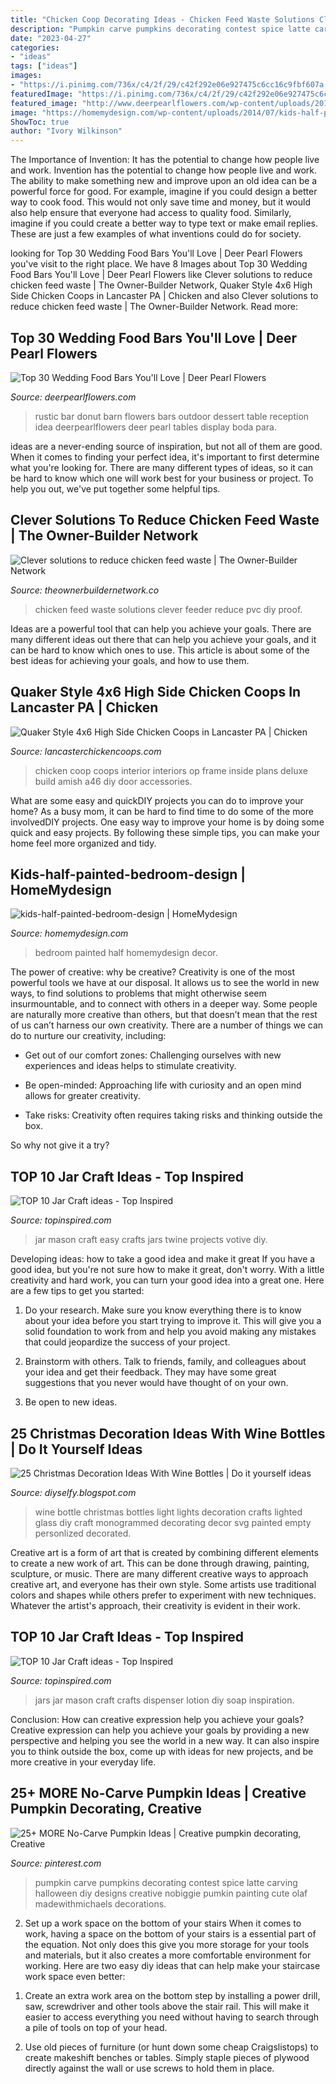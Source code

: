 ```yaml
---
title: "Chicken Coop Decorating Ideas - Chicken Feed Waste Solutions Clever Feeder Reduce Pvc Diy Proof"
description: "Pumpkin carve pumpkins decorating contest spice latte carving halloween diy designs creative nobiggie pumkin painting cute olaf madewithmichaels decorations"
date: "2023-04-27"
categories:
- "ideas"
tags: ["ideas"]
images:
- "https://i.pinimg.com/736x/c4/2f/29/c42f292e06e927475c6cc16c9fbf607a.jpg"
featuredImage: "https://i.pinimg.com/736x/c4/2f/29/c42f292e06e927475c6cc16c9fbf607a.jpg"
featured_image: "http://www.deerpearlflowers.com/wp-content/uploads/2015/03/rustic-wedding-donut-bar.jpg"
image: "https://homemydesign.com/wp-content/uploads/2014/07/kids-half-painted-bedroom-design.jpg"
ShowToc: true
author: "Ivory Wilkinson"
---
```



The Importance of Invention: It has the potential to change how people live and work.
Invention has the potential to change how people live and work. The ability to make something new and improve upon an old idea can be a powerful force for good. For example, imagine if you could design a better way to cook food. This would not only save time and money, but it would also help ensure that everyone had access to quality food. Similarly, imagine if you could create a better way to type text or make email replies. These are just a few examples of what inventions could do for society.

	

		
looking for Top 30 Wedding Food Bars You&#039;ll Love | Deer Pearl Flowers you've visit to the right place. We have 8 Images about Top 30 Wedding Food Bars You&#039;ll Love | Deer Pearl Flowers like Clever solutions to reduce chicken feed waste | The Owner-Builder Network, Quaker Style 4x6 High Side Chicken Coops in Lancaster PA | Chicken and also Clever solutions to reduce chicken feed waste | The Owner-Builder Network. Read more:
		
    
## Top 30 Wedding Food Bars You&#039;ll Love | Deer Pearl Flowers

<img loading=lazy src="http://www.deerpearlflowers.com/wp-content/uploads/2015/03/rustic-wedding-donut-bar.jpg" onerror="this.onerror=null;this.src='https://tse2.mm.bing.net/th?id=OIP.36ATdAOmst2fPn0R_MioxAHaLH&amp;pid=15.1';" alt="Top 30 Wedding Food Bars You&#039;ll Love | Deer Pearl Flowers">

_Source: deerpearlflowers.com_

>rustic bar donut barn flowers bars outdoor dessert table reception idea deerpearlflowers deer pearl tables display boda para. 

	

ideas are a never-ending source of inspiration, but not all of them are good. When it comes to finding your perfect idea, it's important to first determine what you're looking for. There are many different types of ideas, so it can be hard to know which one will work best for your business or project. To help you out, we've put together some helpful tips.

    
## Clever Solutions To Reduce Chicken Feed Waste | The Owner-Builder Network

<img loading=lazy src="http://theownerbuildernetwork.co/wp-content/uploads/2016/07/Clever-Solutions-Reduce-Chicken-Feed-Waste-11.jpg" onerror="this.onerror=null;this.src='https://tse4.mm.bing.net/th?id=OIP.lBvku5qjfbWtWhRpqlyqnAHaLJ&amp;pid=15.1';" alt="Clever solutions to reduce chicken feed waste | The Owner-Builder Network">

_Source: theownerbuildernetwork.co_

>chicken feed waste solutions clever feeder reduce pvc diy proof. 

	

Ideas are a powerful tool that can help you achieve your goals. There are many different ideas out there that can help you achieve your goals, and it can be hard to know which ones to use. This article is about some of the best ideas for achieving your goals, and how to use them.

    
## Quaker Style 4x6 High Side Chicken Coops In Lancaster PA | Chicken

<img loading=lazy src="https://www.lancasterchickencoops.com/images/interiors/interior-5.jpg" onerror="this.onerror=null;this.src='https://tse4.mm.bing.net/th?id=OIP.tOloR5J3nWHNvTOGr0cg6wHaLH&amp;pid=15.1';" alt="Quaker Style 4x6 High Side Chicken Coops in Lancaster PA | Chicken">

_Source: lancasterchickencoops.com_

>chicken coop coops interior interiors op frame inside plans deluxe build amish a46 diy door accessories. 

	

What are some easy and quickDIY projects you can do to improve your home?
As a busy mom, it can be hard to find time to do some of the more involvedDIY projects. One easy way to improve your home is by doing some quick and easy projects. By following these simple tips, you can make your home feel more organized and tidy.

    
## Kids-half-painted-bedroom-design | HomeMydesign

<img loading=lazy src="https://homemydesign.com/wp-content/uploads/2014/07/kids-half-painted-bedroom-design.jpg" onerror="this.onerror=null;this.src='https://tse3.mm.bing.net/th?id=OIP.rlZmMdZAQ98fpH_tVjnJFwHaLD&amp;pid=15.1';" alt="kids-half-painted-bedroom-design | HomeMydesign">

_Source: homemydesign.com_

>bedroom painted half homemydesign decor. 

	

The power of creative: why be creative?
Creativity is one of the most powerful tools we have at our disposal. It allows us to see the world in new ways, to find solutions to problems that might otherwise seem insurmountable, and to connect with others in a deeper way.
Some people are naturally more creative than others, but that doesn’t mean that the rest of us can’t harness our own creativity. There are a number of things we can do to nurture our creativity, including:

- Get out of our comfort zones: Challenging ourselves with new experiences and ideas helps to stimulate creativity.

- Be open-minded: Approaching life with curiosity and an open mind allows for greater creativity.

- Take risks: Creativity often requires taking risks and thinking outside the box.

So why not give it a try?

    
## TOP 10 Jar Craft Ideas - Top Inspired

<img loading=lazy src="https://topinspired.com/wp-content/uploads/2013/08/crafts-with-jars_07.jpg" onerror="this.onerror=null;this.src='https://tse3.mm.bing.net/th?id=OIP.RiHHYhKlPza7ke_FWPELBQHaJ3&amp;pid=15.1';" alt="TOP 10 Jar Craft ideas - Top Inspired">

_Source: topinspired.com_

>jar mason craft easy crafts jars twine projects votive diy. 

	

Developing ideas: how to take a good idea and make it great
If you have a good idea, but you're not sure how to make it great, don't worry. With a little creativity and hard work, you can turn your good idea into a great one.
Here are a few tips to get you started:

1. Do your research. Make sure you know everything there is to know about your idea before you start trying to improve it. This will give you a solid foundation to work from and help you avoid making any mistakes that could jeopardize the success of your project.

2. Brainstorm with others. Talk to friends, family, and colleagues about your idea and get their feedback. They may have some great suggestions that you never would have thought of on your own.

3. Be open to new ideas.

    
## 25 Christmas Decoration Ideas With Wine Bottles | Do It Yourself Ideas

<img loading=lazy src="https://1.bp.blogspot.com/-gP22TYsNMso/WE_XcQv-EJI/AAAAAAAAsBw/-wNlNFTTjKoU0WoQru7R1JPdxcfPvD5NwCLcB/s1600/Christmas-Decoration-Ideas-With-Wine-Bottles-11.jpg" onerror="this.onerror=null;this.src='https://tse3.mm.bing.net/th?id=OIP.NfOoWxYr7uxHBxa9i9dV_AHaML&amp;pid=15.1';" alt="25 Christmas Decoration Ideas With Wine Bottles | Do it yourself ideas">

_Source: diyselfy.blogspot.com_

>wine bottle christmas bottles light lights decoration crafts lighted glass diy craft monogrammed decorating decor svg painted empty personlized decorated. 

	

Creative art is a form of art that is created by combining different elements to create a new work of art. This can be done through drawing, painting, sculpture, or music. There are many different creative ways to approach creative art, and everyone has their own style. Some artists use traditional colors and shapes while others prefer to experiment with new techniques. Whatever the artist's approach, their creativity is evident in their work.

    
## TOP 10 Jar Craft Ideas - Top Inspired

<img loading=lazy src="http://topinspired.com/wp-content/uploads/2013/08/crafts-with-jars_10.jpg" onerror="this.onerror=null;this.src='https://tse2.mm.bing.net/th?id=OIP.k-kLZn3bU0IQmcSOkF1E7wHaLI&amp;pid=15.1';" alt="TOP 10 Jar Craft ideas - Top Inspired">

_Source: topinspired.com_

>jars jar mason craft crafts dispenser lotion diy soap inspiration. 

	

Conclusion: How can creative expression help you achieve your goals?
Creative expression can help you achieve your goals by providing a new perspective and helping you see the world in a new way. It can also inspire you to think outside the box, come up with ideas for new projects, and be more creative in your everyday life.

    
## 25+ MORE No-Carve Pumpkin Ideas | Creative Pumpkin Decorating, Creative

<img loading=lazy src="https://i.pinimg.com/736x/c4/2f/29/c42f292e06e927475c6cc16c9fbf607a.jpg" onerror="this.onerror=null;this.src='https://tse3.mm.bing.net/th?id=OIP.E_kzKAW2jfz2B50V3IjbawHaJ4&amp;pid=15.1';" alt="25+ MORE No-Carve Pumpkin Ideas | Creative pumpkin decorating, Creative">

_Source: pinterest.com_

>pumpkin carve pumpkins decorating contest spice latte carving halloween diy designs creative nobiggie pumkin painting cute olaf madewithmichaels decorations. 

	

2) Set up a work space on the bottom of your stairs
When it comes to work, having a space on the bottom of your stairs is a essential part of the equation. Not only does this give you more storage for your tools and materials, but it also creates a more comfortable environment for working. Here are two easy diy ideas that can help make your staircase work space even better:
1. Create an extra work area on the bottom step by installing a power drill, saw, screwdriver and other tools above the stair rail. This will make it easier to access everything you need without having to search through a pile of tools on top of your head.

2. Use old pieces of furniture (or hunt down some cheap Craigslistops) to create makeshift benches or tables. Simply staple pieces of plywood directly against the wall or use screws to hold them in place.


